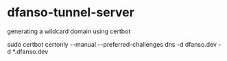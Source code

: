 # dfanso-tunnel-server
 
generating a wildcard domain using certbot  


sudo certbot certonly --manual --preferred-challenges dns -d dfanso.dev -d *.dfanso.dev